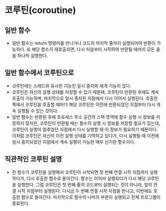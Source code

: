 # 코루틴(coroutine)

## 일반 함수
- 일반 함수는 return 명령어를 만나거나 코드의 마지막 줄까지 실행되어야 반환이 가능하다. 또 해당 함수가 재호출되면, 다시 처음부터 시작하여 반환될 때까지 모든 줄을 하나씩 실행한다.
  
## 일반 함수에서 코루틴으로
- 코루틴에는 스레드와 유사한 기능인 일시 중지와 재개 기능이 있다.
- 코루틴은 자신의 실행 상태를 저장할 수 있기 때문에, 코루틴이 반환된 후에도 계속 호출이 가능하며, 마지막으로 일시 중지된 지점에서 다시 이어서 실행된다. 호출한 쪽에서 코루틴을 호출할 때마다 해당 코루틴은 이전에 반환되었던 지점부터 다시 계속 실행될 수 있는 것이다.
- 일반 함수는 반환된 후에 프로세스 주소 공간의 스택 영역에 함수 실행 시 정보를 저장하지 않지만, 코루틴이 반환될 때는 함수의 실행 시 정보를 저장할 필요가 있는데, 코루틴이 실행이 멈추었던 지점에서 다시 실행할 때 이 정보가 필요하기 때문이다. 이처럼 코루틴은 자신의 이전 실행 상태를 기억하고 있다가, 다시 실행될 때 이전에 일시 중지되었던 지점에서 계속 실행이 가능한 매우 신기한 함수이다.

## 직관적인 코루틴 설명
- 한 함수가 코루틴을 실행해서 코루틴이 시작되면 첫 번째 연결 시작 지점까지 실행하다가, 다시 호출한 함수로 돌아간다. 함수는 이어서 실행되다가 다시 해당 코루틴을 실행한다. 그럼 코루틴은 첫 번째 줄의 코드부터 실행되는 것이 아니라, 앞의 연결 시작 지점부터 실행된다. 다시금 두 번째 연결 시작 지점을 만나고, 이번에도 호출한 함수로 돌아간다. 마지막으로 함수의 나머지 부분이 실행되고 전체 프로그램이 종료된다.
